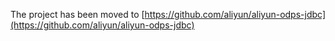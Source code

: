 The project has been moved to [https://github.com/aliyun/aliyun-odps-jdbc](https://github.com/aliyun/aliyun-odps-jdbc)